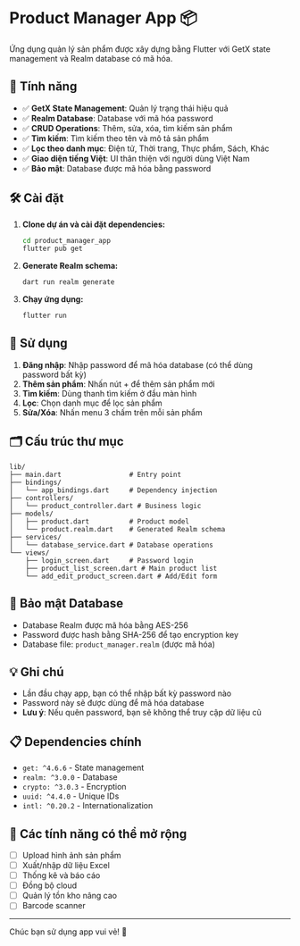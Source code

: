 # Product Manager App 📦

Ứng dụng quản lý sản phẩm được xây dựng bằng Flutter với GetX state management và Realm database có mã hóa.

## 🌟 Tính năng

- ✅ **GetX State Management**: Quản lý trạng thái hiệu quả
- ✅ **Realm Database**: Database với mã hóa password 
- ✅ **CRUD Operations**: Thêm, sửa, xóa, tìm kiếm sản phẩm
- ✅ **Tìm kiếm**: Tìm kiếm theo tên và mô tả sản phẩm
- ✅ **Lọc theo danh mục**: Điện tử, Thời trang, Thực phẩm, Sách, Khác
- ✅ **Giao diện tiếng Việt**: UI thân thiện với người dùng Việt Nam
- ✅ **Bảo mật**: Database được mã hóa bằng password

## 🛠 Cài đặt

1. **Clone dự án và cài đặt dependencies:**
   ```bash
   cd product_manager_app
   flutter pub get
   ```

2. **Generate Realm schema:**
   ```bash
   dart run realm generate
   ```

3. **Chạy ứng dụng:**
   ```bash
   flutter run
   ```

## 📱 Sử dụng

1. **Đăng nhập**: Nhập password để mã hóa database (có thể dùng password bất kỳ)
2. **Thêm sản phẩm**: Nhấn nút + để thêm sản phẩm mới
3. **Tìm kiếm**: Dùng thanh tìm kiếm ở đầu màn hình
4. **Lọc**: Chọn danh mục để lọc sản phẩm
5. **Sửa/Xóa**: Nhấn menu 3 chấm trên mỗi sản phẩm

## 🗂 Cấu trúc thư mục

```
lib/
├── main.dart                 # Entry point
├── bindings/
│   └── app_bindings.dart     # Dependency injection
├── controllers/
│   └── product_controller.dart # Business logic
├── models/
│   ├── product.dart          # Product model
│   └── product.realm.dart    # Generated Realm schema
├── services/
│   └── database_service.dart # Database operations
└── views/
    ├── login_screen.dart     # Password login
    ├── product_list_screen.dart # Main product list
    └── add_edit_product_screen.dart # Add/Edit form
```

## 🔐 Bảo mật Database

- Database Realm được mã hóa bằng AES-256
- Password được hash bằng SHA-256 để tạo encryption key
- Database file: `product_manager.realm` (được mã hóa)

## 💡 Ghi chú

- Lần đầu chạy app, bạn có thể nhập bất kỳ password nào
- Password này sẽ được dùng để mã hóa database
- **Lưu ý**: Nếu quên password, bạn sẽ không thể truy cập dữ liệu cũ

## 📋 Dependencies chính

- `get: ^4.6.6` - State management
- `realm: ^3.0.0` - Database
- `crypto: ^3.0.3` - Encryption
- `uuid: ^4.4.0` - Unique IDs
- `intl: ^0.20.2` - Internationalization

## 🚀 Các tính năng có thể mở rộng

- [ ] Upload hình ảnh sản phẩm
- [ ] Xuất/nhập dữ liệu Excel
- [ ] Thống kê và báo cáo
- [ ] Đồng bộ cloud
- [ ] Quản lý tồn kho nâng cao
- [ ] Barcode scanner

---

Chúc bạn sử dụng app vui vẻ! 🎉
